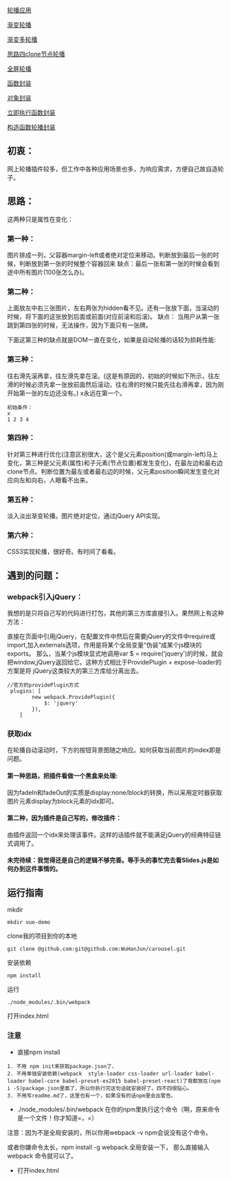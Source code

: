 [轮播应用](https://wuhanjun.github.io/carousel/index.html)

[渐变轮播](https://wuhanjun.github.io/Learing-Task/27-jQuery%E8%BD%AE%E6%92%AD/27Carousel-1.html)

[渐变多轮播](https://wuhanjun.github.io/Learing-Task/27-jQuery%E8%BD%AE%E6%92%AD/27Carousel-2.html)

[思路四clone节点轮播](https://wuhanjun.github.io/Learing-Task/27-jQuery%E8%BD%AE%E6%92%AD/27Carousel-3.1.html)

[全屏轮播](https://wuhanjun.github.io/Learing-Task/27-jQuery%E8%BD%AE%E6%92%AD/27Carousel-4Fullpage2.html)

[函数封装](https://wuhanjun.github.io/Learing-Task/otherCarousel/function)

[对象封装](https://wuhanjun.github.io/Learing-Task/otherCarousel/object.html)

[立即执行函数封装](https://wuhanjun.github.io/Learing-Task/otherCarousel/immediately-function.html)

[构造函数轮播封装](https://wuhanjun.github.io/Learing-Task/Object&&Prototype/carousel.html#)


## 初衷：

网上轮播插件较多，但工作中各种应用场景也多，为响应需求，方便自己故自造轮子。

## 思路：

这两种只是属性在变化：
### 第一种：
图片排成一列，父容器margin-left或者绝对定位来移动。判断放到最后一张的时候，判断放到第一张的时候整个容器回来
缺点：最后一张和第一张的时候会看到途中所有图片(100张怎么办)。

### 第二种：
上面放左中右三张图片，左右两张为hidden看不见。还有一张放下面，当滚动的时候，将下面的这张放到后面或前面(对应前滚和后滚)。
缺点： 当用户从第一张跳到第四张的时候，无法操作，因为下面只有一张牌。

下面这第三种的缺点就是DOM一直在变化，如果是自动轮播的话较为损耗性能:
### 第三种： 
往右滑先滚再拿，往左滑先拿在滚。(这是有原因的，初始的时候如下所示，往左滑的时候必须先拿一张放前面然后滚动，往右滑的时候只能先往右滑再拿，因为刚开始第一张的左边还没有。)     x永远在第一个。

```
初始条件：
x
1 2 3 4
```

### 第四种：

针对第三种进行优化(注意区别很大，这个是父元素position(或margin-left)马上变化，第三种是父元素(属性)和子元素(节点位置)都发生变化)，在最左边和最右边clone节点。判断位置为最左或者最右边的时候，父元素position瞬间发生变化对应向左和向右，人眼看不出来。

### 第五种：
淡入淡出渐变轮播。图片绝对定位，通过jQuery API实现。

### 第六种：

CSS3实现轮播，很好奇。有时间了看看。

## 遇到的问题：

### webpack引入jQuery：

我想的是只将自己写的代码进行打包，其他的第三方库直接引入。果然网上有这种方法：

直接在页面中引用jQuery，在配置文件中然后在需要jQuery的文件中require或import,加入externals选项，作用是将某个全局变量“伪装”成某个js模块的exports。
那么，当某个js模块显式地调用var $ = require('jquery')的时候，就会把window,jQuery返回给它。这种方式相比于ProvidePlugin + expose-loader的方案是将
jQuery这类较大的第三方库给分离出去。

```
//官方的providePlugin方式
 plugins: [
        new webpack.ProvidePlugin({
            $: 'jquery'
        }),
    ]
```
### 获取idx

在轮播自动滚动时，下方的按钮背景图随之响应。如何获取当前图片的index即是问题。

#### 第一种思路，把插件看做一个黑盒来处理:
因为fadeIn和fadeOut的实质是display:none/block的转换，所以采用定时器获取图片元素display为block元素的idx即可。

#### 第二种，因为插件是自己写的，修改插件：
由插件返回一个idx来处理该事件。这样的话插件就不能满足jQuery的经典特征链式调用了。

#### 未完待续：我觉得还是自己的逻辑不够完善。等手头的事忙完去看Slides.js是如何办到这件事情的。

## 运行指南

mkdir
```
mkdir vue-demo
```

clone我的项目到你的本地 

```
git clone @github.com:git@github.com:WuHanJun/carousel.git

```

安装依赖

```
npm install
```

运行
```
./node_modules/.bin/webpack
```

打开index.html

### 注意

- 直接npm install
```
1. 不用 npm init来获取package.json了，
2. 不用单独安装依赖(webpack  style-loader css-loader url-loader babel-loader babel-core babel-preset-es2015 babel-preset-react)了我都放在(npm i -S)package.json里面了，所以你执行完这句话就安装好了。四不四很贴心。
3. 不用写readme.md了，这里也有一个，如果没有的话npm里会出警告。
```
- ./node_modules/.bin/webpack 在你的npm里执行这个命令（啊，原来命令是一个文件！你才知道=，=）

注意：因为不是全局安装的，所以你用webpack -v npm会说没有这个命令。

或者你嫌命令太长，npm install -g webpack.全局安装一下，
那么直接输入  webpack    命令就可以了。

- 打开index.html
